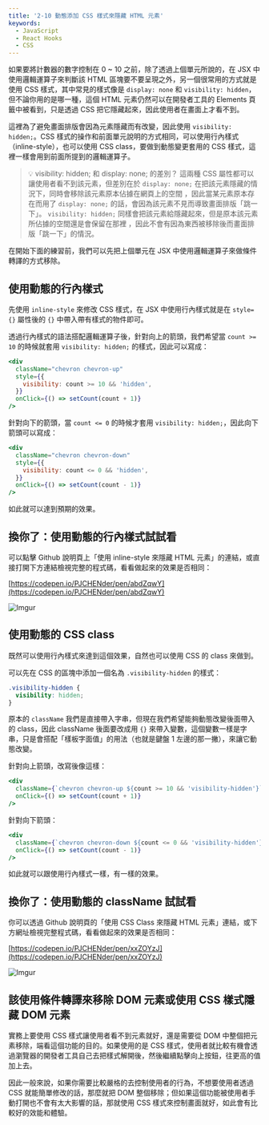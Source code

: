 ```yaml
---
title: '2-10 動態添加 CSS 樣式來隱藏 HTML 元素'
keywords:
  - JavaScript
  - React Hooks
  - CSS
---
```


如果要將計數器的數字控制在 0 ~ 10 之前，除了透過上個單元所說的，在 JSX 中使用邏輯運算子來判斷該 HTML 區塊要不要呈現之外，另一個很常用的方式就是使用 CSS 樣式，其中常見的樣式像是 `display: none` 和 `visibility: hidden`，但不論你用的是哪一種，這個 HTML 元素仍然可以在開發者工具的 Elements 頁籤中被看到，只是透過 CSS 把它隱藏起來，因此使用者在畫面上才看不到。

這裡為了避免畫面排版會因為元素隱藏而有改變，因此使用 `visibility: hidden;`。CSS 樣式的操作和前面單元說明的方式相同，可以使用行內樣式（inline-style），也可以使用 CSS class，要做到動態變更套用的 CSS 樣式，這裡一樣會用到前面所提到的邏輯運算子。

> 💡 visibility: hidden; 和 display: none; 的差別？
> 這兩種 CSS 屬性都可以讓使用者看不到該元素，但差別在於 `display: none;` 在把該元素隱藏的情況下，同時會移除該元素原本佔據在網頁上的空間 ，因此當某元素原本存在而用了 `display: none;` 的話，會因為該元素不見而導致畫面排版「跳一下」。
> `visibility: hidden;` 同樣會把該元素給隱藏起來，但是原本該元素所佔據的空間還是會保留在那裡 ，因此不會有因為東西被移除後而畫面排版「跳一下」的情況。

在開始下面的練習前，我們可以先把上個單元在 JSX 中使用邏輯運算子來做條件轉譯的方式移除。

## 使用動態的行內樣式

先使用 `inline-style` 來修改 CSS 樣式，在 JSX 中使用行內樣式就是在 `style={}` 屬性後的 `{}` 中帶入帶有樣式的物件即可。

透過行內樣式的語法搭配邏輯運算子後，針對向上的箭頭，我們希望當 `count >= 10` 的時候就套用 `visibility: hidden;` 的樣式，因此可以寫成：

```jsx
<div
  className="chevron chevron-up"
  style={{
    visibility: count >= 10 && 'hidden',
  }}
  onClick={() => setCount(count + 1)}
/>
```

針對向下的箭頭，當 `count <= 0` 的時候才套用 `visibility: hidden;`，因此向下箭頭可以寫成：

```jsx
<div
  className="chevron chevron-down"
  style={{
    visibility: count <= 0 && 'hidden',
  }}
  onClick={() => setCount(count - 1)}
/>
```

如此就可以達到預期的效果。

## 換你了：使用動態的行內樣式試試看

可以點擊 Github 說明頁上「使用 inline-style 來隱藏 HTML 元素」的連結，或直接打開下方連結檢視完整的程式碼，看看做起來的效果是否相同：

[https://codepen.io/PJCHENder/pen/abdZqwY](https://codepen.io/PJCHENder/pen/abdZqwY)

![Imgur](https://i.imgur.com/YDqd308.png)

## 使用動態的 CSS class

既然可以使用行內樣式來達到這個效果，自然也可以使用 CSS 的 class 來做到。

可以先在 CSS 的區塊中添加一個名為 `.visibility-hidden` 的樣式：

```css
.visibility-hidden {
  visibility: hidden;
}
```

原本的 `className` 我們是直接帶入字串，但現在我們希望能夠動態改變後面帶入的 class，因此 className 後面要改成用 `{}` 來帶入變數，這個變數一樣是字串，只是會搭配「樣板字面值」的用法（也就是鍵盤 1 左邊的那一撇），來讓它動態改變。

針對向上箭頭，改寫後像這樣：

```jsx
<div
  className={`chevron chevron-up ${count >= 10 && 'visibility-hidden'}`}
  onClick={() => setCount(count + 1)}
/>
```

針對向下箭頭：

```jsx
<div
  className={`chevron chevron-down ${count <= 0 && 'visibility-hidden'}`}
  onClick={() => setCount(count - 1)}
/>
```

如此就可以跟使用行內樣式一樣，有一樣的效果。

## 換你了：使用動態的 className 試試看

你可以透過 Github 說明頁的「使用 CSS Class 來隱藏 HTML 元素」連結，或下方網址檢視完整程式碼，看看做起來的效果是否相同：

[https://codepen.io/PJCHENder/pen/xxZOYzJ](https://codepen.io/PJCHENder/pen/xxZOYzJ)

![Imgur](https://i.imgur.com/dfDM669.png)

## 該使用條件轉譯來移除 DOM 元素或使用 CSS 樣式隱藏 DOM 元素

實務上要使用 CSS 樣式讓使用者看不到元素就好，還是需要從 DOM 中整個把元素移除，端看這個功能的目的。如果使用的是 CSS 樣式，使用者就比較有機會透過瀏覽器的開發者工具自己去把樣式解開後，然後繼續點擊向上按鈕，往更高的值加上去。

因此一般來說，如果你需要比較嚴格的去控制使用者的行為，不想要使用者透過 CSS 就能簡單修改的話，那麼就把 DOM 整個移除；但如果這個功能被使用者手動打開也不會有太大影響的話，那就使用 CSS 樣式來控制畫面就好，如此會有比較好的效能和體驗。
